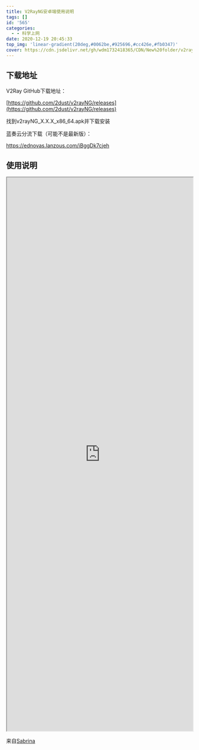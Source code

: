 ```yaml
---
title: V2RayNG安卓端使用说明
tags: []
id: '565'
categories:
  - - 科学上网
date: 2020-12-19 20:45:33
top_img: 'linear-gradient(20deg,#0062be,#925696,#cc426e,#fb0347)'
cover: https://cdn.jsdelivr.net/gh/wdm1732418365/CDN/New%20folder/v2rayng.webp
---
```


## 下载地址

V2Ray GitHub下载地址：

[https://github.com/2dust/v2rayNG/releases](https://github.com/2dust/v2rayNG/releases)

找到v2rayNG\_X.X.X\_x86\_64.apk并下载安装

蓝奏云分流下载（可能不是最新版）：

https://ednovas.lanzous.com/iBggDk7cjeh

## 使用说明

<iframe src="https://merlinblog.xyz/wiki/v2rayng.html" width="100%" height="1500"></iframe> 

来自[Sabrina](https://merlinblog.xyz/wiki/v2rayng.html)